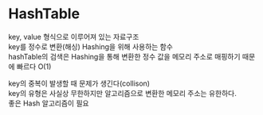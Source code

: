 # HashTable
key, value 형식으로 이루어져 있는 자료구조   
key를 정수로 변환(해싱)
Hashing을 위해 사용하는 함수   
hashTable의 검색은 Hashing을 통해 변환한 정수 값을 메모리 주소로 매핑하기 때문에 빠르다  O(1)   
   
   
key의 중복이 발생할 때 문제가 생긴다(collison)   
key의 유형은 사실상 무한하지만 알고리즘으로 변환한 메모리 주소는 유한하다.  
좋은 Hash 알고리즘이 필요   
